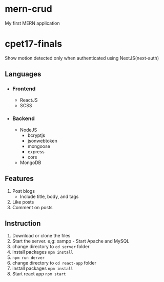 # mern-crud
My first MERN application

# cpet17-finals
Show motion detected only when authenticated using NextJS(next-auth)

## Languages
- ### Frontend
  - ReactJS
  - SCSS
- ### Backend
  - NodeJS
    - bcryptjs
    - jsonwebtoken
    - mongoose
    - express
    - cors
  - MongoDB
 
## Features
1. Post blogs
   - Include title, body, and tags
2. Like posts
3. Comment on posts

## Instruction
1. Download or clone the files
2. Start the server. e,g: xampp - Start Apache and MySQL
4. change directory to `cd server` folder
5. install packages `npm install`
6. `npm run derver`
7. change directory to `cd react-app` folder
8. install packages `npm install`
9. Start react app `npm start`


